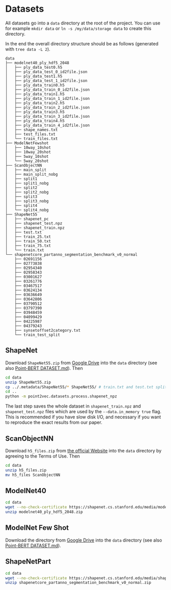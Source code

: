 # Datasets

All datasets go into a `data` directory at the root of the project.
You can use for example `mkdir data` or `ln -s /my/data/storage data` to create this directory.

In the end the overall directory structure should be as follows (generated with `tree data -L 2`).
```
data
├── modelnet40_ply_hdf5_2048
│   ├── ply_data_test0.h5
│   ├── ply_data_test_0_id2file.json
│   ├── ply_data_test1.h5
│   ├── ply_data_test_1_id2file.json
│   ├── ply_data_train0.h5
│   ├── ply_data_train_0_id2file.json
│   ├── ply_data_train1.h5
│   ├── ply_data_train_1_id2file.json
│   ├── ply_data_train2.h5
│   ├── ply_data_train_2_id2file.json
│   ├── ply_data_train3.h5
│   ├── ply_data_train_3_id2file.json
│   ├── ply_data_train4.h5
│   ├── ply_data_train_4_id2file.json
│   ├── shape_names.txt
│   ├── test_files.txt
│   └── train_files.txt
├── ModelNetFewshot
│   ├── 10way_10shot
│   ├── 10way_20shot
│   ├── 5way_10shot
│   └── 5way_20shot
├── ScanObjectNN
│   ├── main_split
│   ├── main_split_nobg
│   ├── split1
│   ├── split1_nobg
│   ├── split2
│   ├── split2_nobg
│   ├── split3
│   ├── split3_nobg
│   ├── split4
│   └── split4_nobg
├── ShapeNet55
│   ├── shapenet_pc
│   ├── shapenet_test.npz
│   ├── shapenet_train.npz
│   ├── test.txt
│   ├── train_25.txt
│   ├── train_50.txt
│   ├── train_75.txt
│   └── train.txt
└── shapenetcore_partanno_segmentation_benchmark_v0_normal
    ├── 02691156
    ├── 02773838
    ├── 02954340
    ├── 02958343
    ├── 03001627
    ├── 03261776
    ├── 03467517
    ├── 03624134
    ├── 03636649
    ├── 03642806
    ├── 03790512
    ├── 03797390
    ├── 03948459
    ├── 04099429
    ├── 04225987
    ├── 04379243
    ├── synsetoffset2category.txt
    └── train_test_split
```

## ShapeNet

Download `ShapeNet55.zip` from [Google Drive](https://drive.google.com/file/d/1jUB5yD7DP97-EqqU2A9mmr61JpNwZBVK/view?usp=sharing) into the `data` directory (see also [Point-BERT DATASET.md](https://github.com/lulutang0608/Point-BERT/blob/49e2c7407d351ce8fe65764bbddd5d9c0e0a4c52/DATASET.md)).
Then
```bash
cd data
unzip ShapeNet55.zip
cp ../.metadata/ShapeNet55/* ShapeNet55/ # train.txt and test.txt split files
cd ..
python -m point2vec.datasets.process.shapenet_npz
```
The last step saves the whole dataset in `shapenet_train.npz` and `shapenet_test.npz` files which are used by the `--data.in_memory true` flag.
This is recommended if you have slow disk I/O, and necessary if you want to reproduce the exact results from our paper.

## ScanObjectNN

Download `h5_files.zip` from [the official Website](https://hkust-vgd.github.io/scanobjectnn) into the `data` directory by agreeing to the Terms of Use.
Then
```bash
cd data
unzip h5_files.zip
mv h5_files ScanObjectNN
```

## ModelNet40

```bash
cd data
wget --no-check-certificate https://shapenet.cs.stanford.edu/media/modelnet40_ply_hdf5_2048.zip
unzip modelnet40_ply_hdf5_2048.zip
```

## ModelNet Few Shot

Download the directory from [Google Drive](https://drive.google.com/drive/folders/1gqvidcQsvdxP_3MdUr424Vkyjb_gt7TW?usp=sharing) into the `data` directory (see also [Point-BERT DATASET.md](https://github.com/lulutang0608/Point-BERT/blob/49e2c7407d351ce8fe65764bbddd5d9c0e0a4c52/DATASET.md)).

## ShapeNetPart

```bash
cd data
wget --no-check-certificate https://shapenet.cs.stanford.edu/media/shapenetcore_partanno_segmentation_benchmark_v0_normal.zip
unzip shapenetcore_partanno_segmentation_benchmark_v0_normal.zip
```
